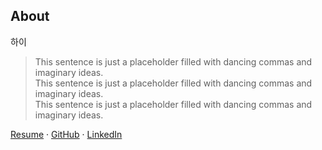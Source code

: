 ## About

하이

> This sentence is just a placeholder filled with dancing commas and imaginary ideas.  
> This sentence is just a placeholder filled with dancing commas and imaginary ideas.  
> This sentence is just a placeholder filled with dancing commas and imaginary ideas.

[Resume](#) · [GitHub](https://github.com) · [LinkedIn](https://linkedin.com)